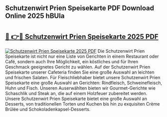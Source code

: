 ## Schutzenwirt Prien Speisekarte PDF Download Online 2025 hBUIa

# <h2><a href="http://gc6j91.nevu.top/?p=Schutzenwirt+Prien+Speisekarte">🔗 👉🔴 Schutzenwirt Prien Speisekarte 2025 PDF</a></h2>

[![Schutzenwirt Prien Speisekarte 2025 PDF](https://i.imgur.com/dBaPXMq.png)](http://gc6j91.nevu.top/?p=Schutzenwirt+Prien+Speisekarte)
Die Schutzenwirt Prien Speisekarte ist nicht nur eine Liste von Gerichten in einem Restaurant oder Café, sondern auch Ihre Möglichkeit, ein köstliches und für Ihren Geschmack geeignetes Gericht zu wählen. Auf der Schutzenwirt Prien Speisekarte unserer Cafeteria finden Sie eine große Auswahl an leichten und frischen Salaten. Für Fleischliebhaber bietet unsere Schutzenwirt Prien Speisekarte eine große Auswahl an Gerichten: Rindfleisch, Schweinefleisch, Huhn und Fisch. Unseren Auserwählten bieten wir Gourmet-Gerichte wie Schaschlik und Steak an, die auf einem Holzfeuer zubereitet werden. Unsere Schutzenwirt Prien Speisekarte bietet eine große Auswahl an Desserts, von traditionellen Torten und Kuchen bis hin zu exquisiten Crème Brûlée und Schokoladenkapsel-Desserts.
